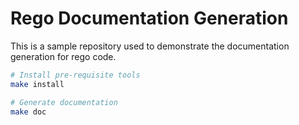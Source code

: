 # Rego Documentation Generation
This is a sample repository used to demonstrate the documentation generation for rego code.

```bash
# Install pre-requisite tools
make install

# Generate documentation
make doc
```

